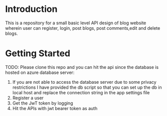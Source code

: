 # Introduction 
This is a repository for a small  basic level API design of blog website wherein user can register, login, post blogs, post comments,edit and delete blogs.

# Getting Started
TODO: Please clone this repo and you can hit the api since the database is hosted on azure database server:
1.	If you are not able to access the database server due to some privacy restrictions I have provided the db script so that you can set up the db in local host and replace the connection string in the app settings file
2.	Register a user
3.	Get the JwT token by logging
4.	Hit the APIs with jwt bearer token as auth

